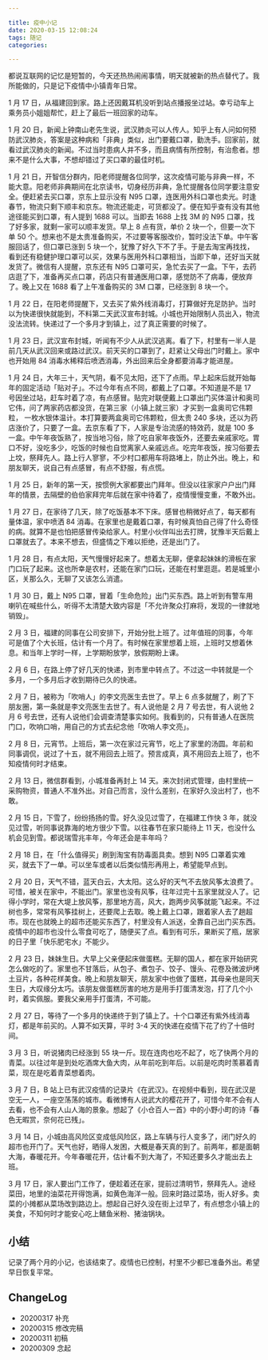 ```yaml
---

title: 疫中小记
date: 2020-03-15 12:08:24
tags: 随记
categories:

---
```


都说互联网的记忆是短暂的，今天还热热闹闹事情，明天就被新的热点替代了。我所能做的，只是记下疫情中小镇青年日常。

<!--more-->

1 月 17 日，从福建回到家。路上还因戴耳机没听到站点播报坐过站。幸亏动车上乘务员小姐姐帮忙，赶上了最后一班回家的动车。

1 月 20 日，新闻上钟南山老先生说，武汉肺炎可以人传人。知乎上有人问如何预防武汉肺炎，答案是这种病和「非典」类似，出门要戴口罩，勤洗手。回家前，就看过武汉肺炎的新闻。不过当时患病人并不多，而且病情有所控制，有治愈者。想来不是什么大事，不想却错过了买口罩的最佳时机。

1 月 21 日，开智信分群内，阳老师提醒各位同学，这次疫情可能与非典一样，不能大意。阳老师非典期间在北京读书，切身经历非典，急忙提醒各位同学要注意安全。便赶紧去买口罩，京东上显示没有 N95 口罩，连医用外科口罩也卖光。时逢春节，物流只剩下顺丰和京东。物流还能走，可货都没了。便在知乎查有没有其他途径能买到口罩，有人提到 1688 可以。当即去 1688 上找 3M 的 N95 口罩，找了好多家，就剩一家可以顺丰发货。早上 8 点有货，单价 2 块一个，但要一次下单 50 个。想来也不是太贵准备购买，不过要等客服改价，暂时没法下单。中午客服回话了，但口罩已涨到 5 块一个，犹豫了好久下不了手。于是去淘宝再找找，看到还有稳健护理口罩可以买，效果与医用外科口罩相当，当即下单，还好当天就发货了。微信有人提醒，京东还有 N95 口罩可买，急忙去买了一盒。下午，去药店逛了下，准备再买点口罩，药店只有普通医用口罩，感觉防不了病毒，便放弃了。晚上又在 1688 看了上午准备购买的 3M 口罩，已经涨到 8 块一个。

1 月 22 日，在阳老师提醒下，又去买了紫外线消毒灯，打算做好充足防护。当时以为快递很快就能到，不料第二天武汉宣布封城。小城也开始限制人员出入，物流没法流转。快递过了一个多月才到镇上，过了真正需要的时候了。

1 月 23 日，武汉宣布封城，听闻有不少人从武汉逃离。看了下，村里有一半人是前几天从武汉回来或路过武汉。前天买的口罩到了，赶紧让父母出门时戴上。家中也开始用 84 消毒水稀释后喷洒消毒，外出回来后全身都要消毒才能进屋。

1 月 24 日，大年三十，天气阴，看不见太阳，还下了点雨。早上起床后就开始每年的固定活动「贴对子」。不过今年有点不同，都戴上了口罩。不知道是不是 17 号因坐过站，赶车时着了凉，有点感冒。贴完对联便戴上口罩出门买体温计和奥司它伟，问了两家药店都没货，在第三家（小镇上就三家）才买到一盒奥司它伟颗粒， 一枚水银体温计。本打算要两盒奥司它伟颗粒，但太贵 240 多块，还以为药店涨价了，只要了一盒。去京东看了下，人家是专治流感的特效药，就是 100 多一盒。中午年夜饭熟了，按当地习俗，除了吃自家年夜饭外，还要去亲戚家吃。胃口不好，没吃多少，吃饭的时候也自觉离家人亲戚远点。吃完年夜饭，按习俗要去上坟，祭拜先人。路上行人寥寥，不少村口都用车将路堵上，防止外出。晚上，和朋友聊天，说自己有点感冒，有点不舒服，有点慌。

1 月 25 日，新年的第一天，按惯例大家都要出门拜年。但没以往家家户户出门拜年的情景，去隔壁的伯伯家拜完年后就在家中待着了，疫情慢慢变重，不敢外出。

1 月 27 日，在家待了几天，除了吃饭基本不下床。感冒也稍微好点了，每天都有量体温，家中喷洒 84 消毒。在家里也是戴着口罩，有时候真怕自己得了什么奇怪的病。就算不是也怕把感冒传染给家人。村里小伙伴叫出去打牌，犹豫半天后戴上口罩就去了。本来不想去，但盛情之下难以拒绝，还是出门了。

1 月 28 日，有点太阳，天气慢慢好起来了。想着太无聊，便拿起妹妹的滑板在家门口玩了起来。这也所幸是农村，还能在家门口玩，还能在村里逛逛。若是城里小区，关那么久，无聊了又该怎么消遣。

1 月 30 日，戴上 N95 口罩，冒着「生命危险」出门买东西。路上听到有警车用喇叭在喊些什么，听得不太清楚大致内容是「不允许聚众打麻将，发现的一律就地销毁」。

2 月 3 日，福建的同事在公司安排下，开始分批上班了。过年值班的同事，今年可是值了个大长班，估计有一个月了。有时候在家里想着上班，上班时又想着休息。和当年上学时一样，上学期盼放学，放假期盼上课。

2 月 6 日，在路上停了好几天的快递，到市里中转点了。不过这一中转就是一个多月，一个多月后才收到期待已久的快递。

2 月 7 日，被称为「吹哨人」的李文亮医生去世了。早上 6 点多就醒了，刷了下朋友圈，第一条就是李文亮医生去世了。有人说他是 2 月 7 号去世，有人说他 2 月 6 号去世，还有人说他们会调查清楚事实如何。我看到的，只有普通人在医院门口，吹响口哨，用自己的方式去纪念他「吹哨人李文亮」。

2 月 8 日，元宵节。上班后，第一次在家过元宵节，吃上了家里的汤圆。年前和同事调侃，说过了十五，就不用回去上班了。预言成真，真不用回去上班了，也不知疫情何时才结束。

2 月 13 日，微信群看到，小城准备再封上 14 天。来次封闭式管理，由村里统一采购物资，普通人不准外出。对自己而言，没什么差别，在家好久没出村了，也不敢。

2 月 15 日，下雪了，纷纷扬扬的雪。好久没见过雪了，在福建工作快 3 年，就没见过雪，听同事说靠海的地方很少下雪。以往春节在家只能待上 11 天，也没什么机会见到雪。都说瑞雪兆丰年，今年还会是丰年吗？

2 月 18 日，在「什么值得买」刷到淘宝有防毒面具卖。想到 N95 口罩着实难买，就去下了一单。可以坐车或者以后类似情形再用上，希望能早点到。

2 月 20 日，天气不错，蓝天白云，大太阳。这么好的天气不去放风筝太浪费了。可惜，被关在家中，不能出门。家里也没有风筝，往年过完十五家里就没人了。记得小学时，常在大堤上放风筝，那里地方高，风大，跑两步风筝就能飞起来。不过树也多，常常有风筝挂树上，还要爬上去取。晚上戴上口罩，跟着家人去了趟超市。现在也就晚上的超市还能买东西了，村里没有人派送，全靠自己出门买东西。疫情中的超市也没什么零食可吃了，随便买了点。看到有可乐，果断买了瓶，居家的日子里「快乐肥宅水」不能少。

2 月 23 日，妹妹生日。大早上父亲便起床做蛋糕。无聊的国人，都在家开始研究怎么做吃的了。家里也不甘落后，从包子、煮包子、饺子、馒头、花卷及微波炉烤土豆片，各种花样美食。晚上和朋友聊天，朋友家中也做了蛋糕，其母亲也是同天生日，大叹缘分太巧。该朋友做蛋糕厉害的地方是用手打蛋清发泡，打了几个小时，着实佩服。要我父亲用手打蛋清，不可能。

2 月 27 日，等待了一个多月的快递终于到了镇上了。十个口罩还有紫外线消毒灯，都是年前买的。人算不如天算，平时 3-4 天的快递在疫情下花了约了十倍时间。

3 月 3 日，听说猪肉已经涨到 55 块一斤。现在连肉也吃不起了，吃了快两个月的青菜。以往过年是到处吃酒席大鱼大肉，从年前吃到年后。以前是吃肉时羡慕着青菜，现在是吃着青菜想着肉。

3 月 7 日，B 站上已有武汉疫情的记录片《在武汉》。在视频中看到，现在武汉是空无一人，一座空荡荡的城市。看微博有人说武大的樱花开了，可惜今年不会有人去看，也不会有人山人海的景象。想起了《小仓百人一首》中的小野小町的诗「春色无暇赏，奈何花已残」。

3 月 14 日，小城由高风险区变成低风险区，路上车辆与行人变多了，闭门好久的超市也开门了。天气也好，晒得人发困，大概是春天真的到了。前两年，都是面朝大海，春暖花开。今年春暖花开，估计看不到大海了，不知还要多久才能出去上班。

3 月 17 日，家人要出门工作了，便趁着还在家，提前过清明节，祭拜先人。途经菜田，地里的油菜花开得饱满，如黄色海洋一般。回来时路过菜场，街人好多。卖菜的小摊都从菜场改到路边上。想起自己好久没在街上过早了，有点想念小镇上的美食，不知何时才能安心吃上鳝鱼米粉、猪油锅块。

## 小结

记录了两个月的小记，也该结束了。疫情也已控制，村里不少都已准备外出。希望早日恢复平常。

## ChangeLog

- 20200317 补充
- 20200315 修改完稿
- 20200311 初稿
- 20200309 念起
